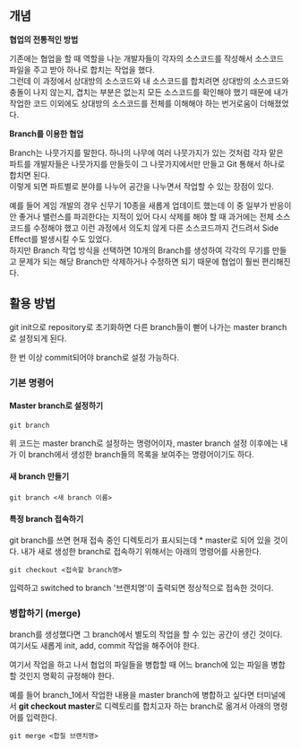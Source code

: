 ## 개념

**협업의 전통적인 방법**

기존에는 협업을 할 때 역할을 나눈 개발자들이 각자의 소스코드를 작성해서 소스코드 파일을 주고 받아 하나로 합치는 작업을 했다.  
그런데 이 과정에서 상대방의 소스코드와 내 소스코드를 합치려면 상대방의 소스코드와 충돌이 나지 않는지, 겹치는 부분은 없는지 모든 소스코드를 확인해야 했기 때문에 내가 작업한 코드 이외에도 상대방의 소스코드를 전체를 이해해야 하는 번거로움이 더해졌었다.

**Branch를 이용한 협업**

Branch는 나뭇가지를 말한다. 하나의 나무에 여러 나뭇가지가 있는 것처럼 각자 맡은 파트를 개발자들은 나뭇가지를 만들듯이 그 나뭇가지에서만 만들고 Git 통해서 하나로 합치면 된다.  
이렇게 되면 파트별로 분야를 나누어 공간을 나누면서 작업할 수 있는 장점이 있다.  

예를 들어 게임 개발의 경우 신무기 10종을 새롭게 업데이트 했는데 이 중 일부가 반응이 안 좋거나 밸런스를 파괴한다는 지적이 있어 다시 삭제를 해야 할 때 과거에는 전체 소스코드를 수정해야 했고 이런 과정에서 의도치 않게 다른 소스코드까지 건드려서 Side Effect를 발생시킬 수도 있었다.  
하지만 Branch 작업 방식을 선택하면 10개의 Branch를 생성하여 각각의 무기를 만들고 문제가 되는 해당 Branch만 삭제하거나 수정하면 되기 때문에 협업이 훨씬 편리해진다.

## 활용 방법

git init으로 repository로 초기화하면 다른 branch들이 뻗어 나가는 master branch로 설정되게 된다.

한 번 이상 commit되어야 branch로 설정 가능하다.

### 기본 명령어

#### Master branch로 설정하기
```
git branch
```
위 코드는 master branch로 설정하는 명령어이자, master branch 설정 이후에는 내가 이 branch에서 생성한 branch들의 목록을 보여주는 명령어이기도 하다.

#### 새 branch 만들기
```
git branch <새 branch 이름>
```

#### 특정 branch 접속하기
git branch를 쓰면 현재 접속 중인 디렉토리가 표시되는데 * master로 되어 있을 것이다. 내가 새로 생성한 branch로 접속하기 위해서는 아래의 명령어를 사용한다.
```
git checkout <접속할 branch명>
```
입력하고 switched to branch '브랜치명'이 출력되면 정상적으로 접속한 것이다.


### 병합하기 (merge)

branch를 생성했다면 그 branch에서 별도의 작업을 할 수 있는 공간이 생긴 것이다.  
여기서도 새롭게 init, add, commit 작업을 해주어야 한다.

여기서 작업을 하고 나서 협업의 파일들을 병합할 때 어느 branch에 있는 파일을 병합할 것인지 명확히 규정해야 한다.  

예를 들어 branch_1에서 작업한 내용을 master branch에 병합하고 싶다면 터미널에서 **git checkout master**로 디렉토리를 합치고자 하는 branch로 옮겨서 아래의 명령어를 입력한다.

```
git merge <합칠 브랜치명>
```

